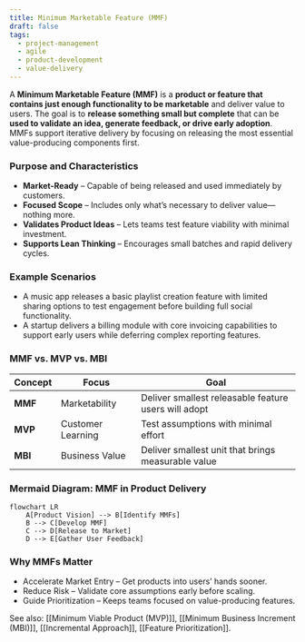 ```yaml
---
title: Minimum Marketable Feature (MMF)  
draft: false  
tags:  
  - project-management  
  - agile  
  - product-development  
  - value-delivery  
---
```


A **Minimum Marketable Feature (MMF)** is a **product or feature that contains just enough functionality to be marketable** and deliver value to users. The goal is to **release something small but complete** that can be **used to validate an idea, generate feedback, or drive early adoption**. MMFs support iterative delivery by focusing on releasing the most essential value-producing components first.

### **Purpose and Characteristics**
- **Market-Ready** – Capable of being released and used immediately by customers.
- **Focused Scope** – Includes only what’s necessary to deliver value—nothing more.
- **Validates Product Ideas** – Lets teams test feature viability with minimal investment.
- **Supports Lean Thinking** – Encourages small batches and rapid delivery cycles.

### **Example Scenarios**
- A music app releases a basic playlist creation feature with limited sharing options to test engagement before building full social functionality.
- A startup delivers a billing module with core invoicing capabilities to support early users while deferring complex reporting features.

### **MMF vs. MVP vs. MBI**
| Concept | Focus              | Goal                                      |
|--------|--------------------|-------------------------------------------|
| **MMF** | Marketability      | Deliver smallest releasable feature users will adopt |
| **MVP** | Customer Learning  | Test assumptions with minimal effort      |
| **MBI** | Business Value     | Deliver smallest unit that brings measurable value |

### **Mermaid Diagram: MMF in Product Delivery**
```mermaid
flowchart LR
    A[Product Vision] --> B[Identify MMFs]
    B --> C[Develop MMF]
    C --> D[Release to Market]
    D --> E[Gather User Feedback]
```

### Why MMFs Matter

- Accelerate Market Entry – Get products into users’ hands sooner.
- Reduce Risk – Validate core assumptions early before scaling.
- Guide Prioritization – Keeps teams focused on value-producing features.

See also: [[Minimum Viable Product (MVP)]], [[Minimum Business Increment (MBI)]], [[Incremental Approach]], [[Feature Prioritization]].